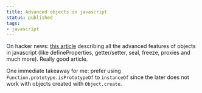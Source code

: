 ```yaml
---
title: Advanced objects in javascript
status: published
tags:
- javascript
---
```


On hacker news: [this article](http://bjorn.tipling.com/advanced-objects-in-javascript) describing all the advanced features of objects in javascript (like defineProperties, getter/setter, seal, freeze, proxies and much more). Really good article.

One immediate takeaway for me: prefer using `Function.prototype.isPrototypeOf` to `instanceOf` since the later does not work with objects created with `Object.create`.